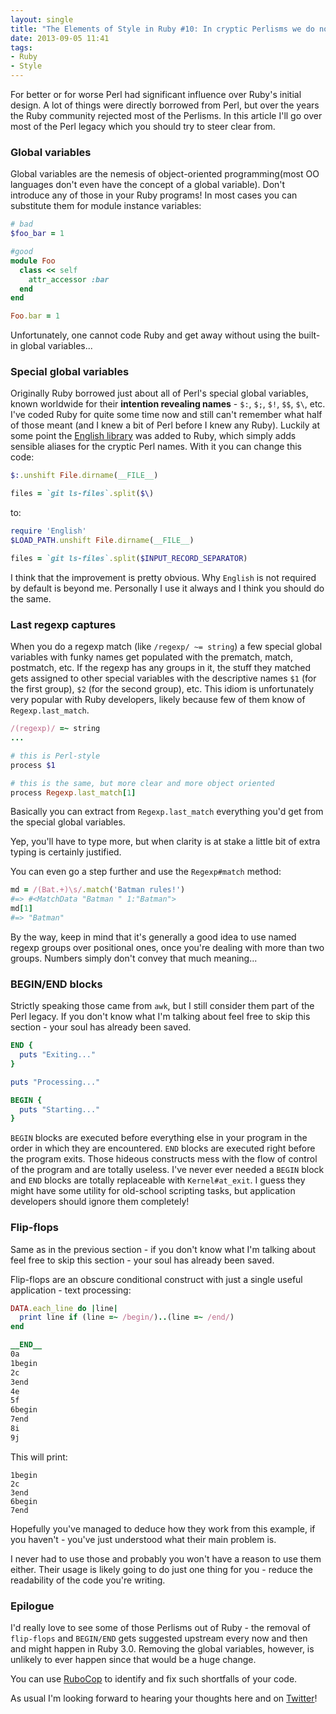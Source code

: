 ```yaml
---
layout: single
title: "The Elements of Style in Ruby #10: In cryptic Perlisms we do not trust"
date: 2013-09-05 11:41
tags:
- Ruby
- Style
---
```


For better or for worse Perl had significant influence over Ruby's
initial design. A lot of things were directly borrowed from Perl, but
over the years the Ruby community rejected most of the Perlisms. In
this article I'll go over most of the Perl legacy which you should try
to steer clear from.

### Global variables

Global variables are the nemesis of object-oriented programming(most
OO languages don't even have the concept of a global variable). Don't
introduce any of those in your Ruby programs! In most cases you can
substitute them for module instance variables:

```ruby
# bad
$foo_bar = 1

#good
module Foo
  class << self
    attr_accessor :bar
  end
end

Foo.bar = 1
```

Unfortunately, one cannot code Ruby and get away without using the built-in global
variables...

### Special global variables

Originally Ruby borrowed just about all of Perl's special global
variables, known worldwide for their **intention revealing names** -
`$:`, `$;`, `$!`, `$$`, `$\`, etc. I've coded Ruby for quite some time now and
still can't remember what half of those meant (and I knew a bit of
Perl before I knew any Ruby). Luckily at some point the
[English library](http://www.ruby-doc.org/stdlib-2.0/libdoc/English/rdoc/English.html)
was added to Ruby, which simply adds sensible aliases for the cryptic
Perl names. With it you can change this code:

```ruby
$:.unshift File.dirname(__FILE__)

files = `git ls-files`.split($\)
```

to:

```ruby
require 'English'
$LOAD_PATH.unshift File.dirname(__FILE__)

files = `git ls-files`.split($INPUT_RECORD_SEPARATOR)
```

I think that the improvement is pretty obvious.  Why `English` is not required by
default is beyond me. Personally I use it always and I think you should do the same.


### Last regexp captures

When you do a regexp match (like `/regexp/ ~= string`) a few special
global variables with funky names get populated with the prematch,
match, postmatch, etc. If the regexp has any groups in it, the stuff
they matched gets assigned to other special variables with the
descriptive names `$1` (for the first group), `$2` (for the second
group), etc. This idiom is unfortunately very popular with Ruby
developers, likely because few of them know of `Regexp.last_match`.

```ruby
/(regexp)/ =~ string
...

# this is Perl-style
process $1

# this is the same, but more clear and more object oriented
process Regexp.last_match[1]
```

Basically you can extract from `Regexp.last_match` everything you'd get from the special global variables.

Yep, you'll have to type more, but when clarity is at stake a little bit of extra typing is certainly justified.

You can even go a step further and use the `Regexp#match` method:

```ruby
md = /(Bat.+)\s/.match('Batman rules!')
#=> #<MatchData "Batman " 1:"Batman">
md[1]
#=> "Batman"
```

By the way, keep in mind that it's generally a good idea to use named
regexp groups over positional ones, once you're dealing with more than
two groups. Numbers simply don't convey that much meaning...

### BEGIN/END blocks

Strictly speaking those came from `awk`, but I still consider them
part of the Perl legacy. If you don't know what I'm talking about feel
free to skip this section - your soul has already been saved.

```ruby
END {
  puts "Exiting..."
}

puts "Processing..."

BEGIN {
  puts "Starting..."
}
```

`BEGIN` blocks are executed before everything else in your program in
the order in which they are encountered. `END` blocks are executed right before
the program exits. Those hideous constructs mess with the flow of
control of the program and are totally useless. I've never ever needed
a `BEGIN` block and `END` blocks are totally replaceable with
`Kernel#at_exit`. I guess they might have some utility for old-school
scripting tasks, but application developers should ignore them
completely!

### Flip-flops

Same as in the previous section - if you don't know what I'm talking about feel free to
skip this section - your soul has already been saved.

Flip-flops are an obscure conditional construct with just a single useful application - text processing:

```ruby
DATA.each_line do |line|
  print line if (line =~ /begin/)..(line =~ /end/)
end

__END__
0a
1begin
2c
3end
4e
5f
6begin
7end
8i
9j
```

This will print:

```
1begin
2c
3end
6begin
7end
```

Hopefully you've managed to deduce how they work from this example, if
you haven't - you've just understood what their main problem is.

I never had to use those and probably you won't have a reason to use them
either. Their usage is likely going to do just one thing for you - reduce the
readability of the code you're writing.

### Epilogue

I'd really love to see some of those Perlisms out of Ruby - the
removal of `flip-flops` and `BEGIN/END` gets suggested upstream every
now and then and might happen in Ruby 3.0. Removing the global
variables, however, is unlikely to ever happen since that would be a
huge change.

You can use [RuboCop](https://github.com/bbatsov/rubocop)
to identify and fix such shortfalls of your code.

As usual I'm looking forward to hearing your thoughts here and on
[Twitter](http://twitter.com/bbatsov)!
